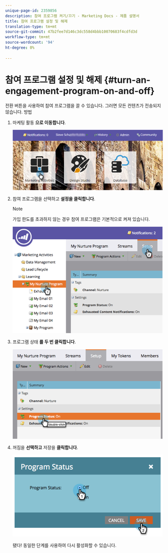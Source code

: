```yaml
---
unique-page-id: 2359856
description: 참여 프로그램 켜기/끄기 - Marketing Docs - 제품 설명서
title: 참여 프로그램 설정 및 해제
translation-type: tm+mt
source-git-commit: 47b2fee7d146c3dc558d4bbb10070683f4cdfd3d
workflow-type: tm+mt
source-wordcount: '94'
ht-degree: 0%

---
```



# 참여 프로그램 설정 및 해제 {#turn-an-engagement-program-on-and-off}

전환 버튼을 사용하여 참여 프로그램을 끌 수 있습니다. 그러면 모든 컨텐츠가 전송되지 않습니다. 방법

1. 마케팅 활동 **으로 이동합니다**.

   ![](assets/login-marketing-activities.png)

1. 참여 프로그램을 선택하고 **설정을 클릭합니다**.

   >[!NOTE]
   >
   >가입 한도를 초과하지 않는 경우 참여 프로그램은 기본적으로 켜져 있습니다.

   ![](assets/image2014-9-15-17-3a14-3a56.png)

1. 프로그램 상태 **를 두 번 클릭합니다**.

   ![](assets/image2014-9-15-17-3a14-3a59.png)

1. 꺼짐을 **선택하고** 저장을 **클릭합니다**.

   ![](assets/image2014-9-15-17-3a15-3a2.png)

   됐다! 동일한 단계를 사용하여 다시 활성화할 수 있습니다.

